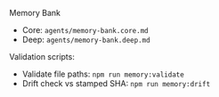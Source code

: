 Memory Bank

- Core: `agents/memory-bank.core.md`
- Deep: `agents/memory-bank.deep.md`

Validation scripts:
- Validate file paths: `npm run memory:validate`
- Drift check vs stamped SHA: `npm run memory:drift`
